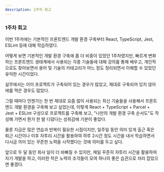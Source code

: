 ```yaml
---
description: 1주차 회고
---
```


### 1주차 회고

이번 1주차에는 기본적인 프론트엔드 개발 환경 구축부터 React, TypeScript, Jest, ESLint 등에 대해 학습하였다.

어떻게 보면 기본적인 개발 환경 구축에 좀 더 비중이 있었던 1주차였지만, 빠르게 변화하는 프론트엔드 생태계에서 사용되는 각종 기술들에 대해 강의를 통해 배우고, 개인적으로도 찾아보면서 용어 및 기술의 카테고리가 어느 정도 정리되면서 이해할 수 있었던 유익한 시간이었다.

실무에서는 이미 프로젝트가 구축되어 있는 경우가 많았고, 제대로 구축되어 있지 않아 애를 먹은 경우도 많았다.

그럴 때마다 언젠가는 한 번 제대로 요즘 많이 사용되는 최신 기술들을 사용해서 프론트엔드 개발 환경을 구축해 보고 싶었는데, 이렇게 React + TypeScript + Parcel + Jest + ESLint 구성으로 프로젝트를 구축해 보고, "나만의 개발 환경 구축 순서도"도 작성해 가면서 뭔가 한 발 디뎠다는 성취감에 기분이 좋았다.

물론 지금은 많은 연습과 반복이 필요한 시점이지만, 일주일 동안 의미 있게 출근 혹은 퇴근 시간이나 이후 자투리 시간을 활용하여 하루 2시간 정도 시간을 내서 학습하면서 다시금 의미 있는 꾸준한 노력을 시작했다는 것에 의미를 두고 싶다.

앞으로 두 달 동안 회사 일이 더 바빠질 수 있지만, 매일 꾸준히 자투리 시간을 활용하여 자기 개발을 하고, 이러한 작은 노력의 조각들이 모여 하나의 좋은 습관으로 자리 잡았으면 좋겠다.
